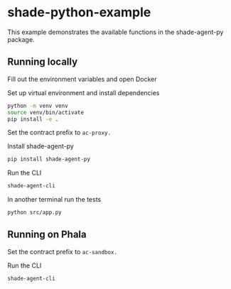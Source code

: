 # shade-python-example

This example demonstrates the available functions in the shade-agent-py package.

## Running locally

Fill out the environment variables and open Docker

Set up virtual environment and install dependencies 
```bash
python -m venv venv
source venv/bin/activate 
pip install -e .
```

Set the contract prefix to `ac-proxy.`

Install shade-agent-py
```bash
pip install shade-agent-py
```

Run the CLI 
```bash
shade-agent-cli
```

In another terminal run the tests
```bash
python src/app.py
```

## Running on Phala

Set the contract prefix to `ac-sandbox.`

Run the CLI
```bash
shade-agent-cli
```
